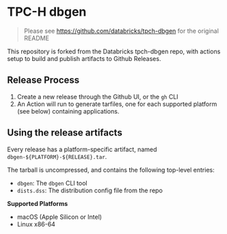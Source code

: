 
# TPC-H dbgen

> Please see https://github.com/databricks/tpch-dbgen for the original README
>

This repository is forked from the Databricks tpch-dbgen repo, with actions setup to build and publish artifacts to Github Releases.

## Release Process

1. Create a new release through the Github UI, or the `gh` CLI
2. An Action will run to generate tarfiles, one for each supported platform (see below) containing applications.


## Using the release artifacts

Every release has a platform-specific artifact, named `dbgen-${PLATFORM}-${RELEASE}.tar`.

The tarball is uncompressed, and contains the following top-level entries:

* `dbgen`: The `dbgen` CLI tool
* `dists.dss`: The distribution config file from the repo

**Supported Platforms**

* macOS (Apple Silicon or Intel)
* Linux x86-64


